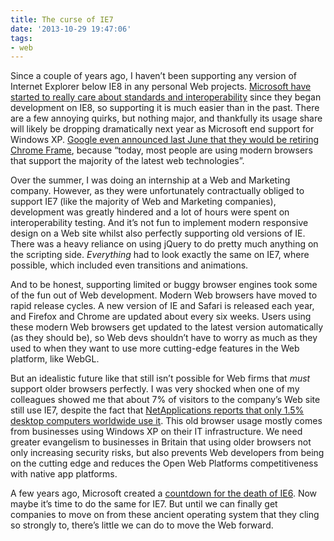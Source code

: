 ```yaml
---
title: The curse of IE7
date: '2013-10-29 19:47:06'
tags:
- web
---
```


Since a couple of years ago, I haven’t been supporting any version of Internet Explorer below IE8 in any personal Web projects. [Microsoft have started to really care about standards and interoperability](http://joshtumath.me.uk/2013/05/06/why-we-need-to-stop-hating-internet-explorer/ "Why we need to stop hating Internet Explorer") since they began development on IE8, so supporting it is much easier than in the past. There are a few annoying quirks, but nothing major, and thankfully its usage share will likely be dropping dramatically next year as Microsoft end support for Windows XP. [Google even announced last June that they would be retiring Chrome Frame](http://blog.chromium.org/2013/06/retiring-chrome-frame.html), because “today, most people are using modern browsers that support the majority of the latest web technologies”.

Over the summer, I was doing an internship at a Web and Marketing company. However, as they were unfortunately contractually obliged to support IE7 (like the majority of Web and Marketing companies), development was greatly hindered and a lot of hours were spent on interoperability testing. And it’s not fun to implement modern responsive design on a Web site whilst also perfectly supporting old versions of IE. There was a heavy reliance on using jQuery to do pretty much anything on the scripting side. *Everything* had to look exactly the same on IE7, where possible, which included even transitions and animations.

And to be honest, supporting limited or buggy browser engines took some of the fun out of Web development. Modern Web browsers have moved to rapid release cycles. A new version of IE and Safari is released each year, and Firefox and Chrome are updated about every six weeks. Users using these modern Web browsers get updated to the latest version automatically (as they should be), so Web devs shouldn’t have to worry as much as they used to when they want to use more cutting-edge features in the Web platform, like WebGL.

But an idealistic future like that still isn’t possible for Web firms that *must* support older browsers perfectly. I was very shocked when one of my colleagues showed me that about 7% of visitors to the company’s Web site still use IE7, despite the fact that [NetApplications reports that only 1.5% desktop computers worldwide use it](http://netmarketshare.com/). This old browser usage mostly comes from businesses using Windows XP on their IT infrastructure. We need greater evangelism to businesses in Britain that using older browsers not only increasing security risks, but also prevents Web developers from being on the cutting edge and reduces the Open Web Platforms competitiveness with native app platforms.

A few years ago, Microsoft created a [countdown for the death of IE6](http://www.ie6countdown.com/). Now maybe it’s time to do the same for IE7. But until we can finally get companies to move on from these ancient operating system that they cling so strongly to, there’s little we can do to move the Web forward.
